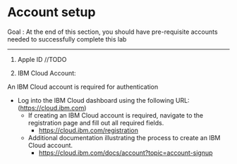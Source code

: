 # Account setup

Goal : At the end of this section, you should have pre-requisite accounts needed to successfully complete this lab

---

1. Apple ID //TODO

2. IBM Cloud Account:

An IBM Cloud account is required for authentication

* Log into the IBM Cloud dashboard using the following URL: (https://cloud.ibm.com)
	* If creating an IBM Cloud account is required, navigate to the registration page and fill out all required fields.
		* https://cloud.ibm.com/registration
  * Additional documentation illustrating the process to create an IBM Cloud account.
    * https://cloud.ibm.com/docs/account?topic=account-signup
